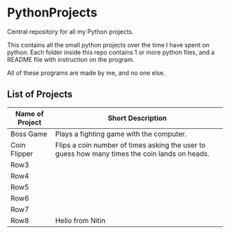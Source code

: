 # PythonProjects

Central repository for all my Python projects.

This contains all the small python projects over the time I have spent on python. Each folder inside this repo contains 1 or more python files, and a README file with instruction on the program.

All of these programs are made by me, and no one else.

## List of Projects

|Name of Project  | Short Description  |
|---------|---------|
|Boss Game    |  Plays a fighting game with the computer.  |
|Coin Flipper | Flips a coin number of times asking the user to guess how many times the coin lands on heads.  |
|Row3     |         |
|Row4     |         |
|Row5     |         |
|Row6     |         |
|Row7     |         |
|Row8     | Hello from Nitin   |
